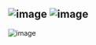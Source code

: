 ![image](https://user-images.githubusercontent.com/57319180/197145729-fd0338d2-1a10-47f7-a1c5-7d4dc2b5d486.png)
![image](https://user-images.githubusercontent.com/57319180/197145821-173d2a26-eccd-4938-9983-27e2d9ea6c66.png)
--------------------------------------------------------------------------
![image](https://user-images.githubusercontent.com/57319180/197146040-8dd97b6b-d8e3-4263-9498-f0604c941a9a.png)
